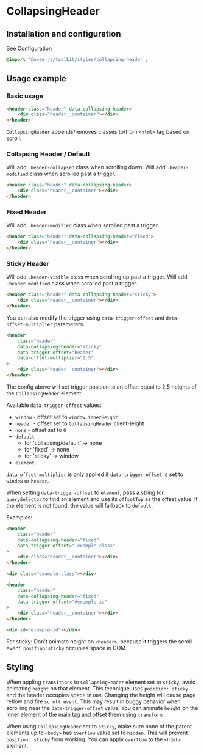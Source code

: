 # CollapsingHeader

## Installation and configuration

See [Configuration](/docs/components_installation.md#components-installation-and-configuration)

```scss
@import '@ovee.js/toolkit/styles/collapsing-header';
```

## Usage example

### Basic usage

```html
<header class="header" data-collapsing-header>
    <div class="header__container"></div>
</header>
```

`CollapsingHeader` appends/removes classes to/from `<html>` tag based on scroll.

### Collapsing Header / Default

Will add `.header-collapsed` class when scrolling down.
Will add `.header-modified` class when scrolled past a trigger.

```html
<header class="header" data-collapsing-header>
    <div class="header__container"></div>
</header>
```

### Fixed Header

Will add `.header-modified` class when scrolled past a trigger.

```html
<header class="header" data-collapsing-header="fixed">
    <div class="header__container"></div>
</header>
```

### Sticky Header

Will add `.header-visible` class when scrolling up past a trigger.
Will add `.header-modified` class when scrolled past a trigger.

```html
<header class="header" data-collapsing-header="sticky">
    <div class="header__container"></div>
</header>
```

You can also modify the trigger using `data-trigger-offset` and `data-offset-multiplier` parameters.

```html
<header
	class="header"
	data-collapsing-header="sticky"
	data-trigger-offset="header"
	data-offset-multiplier="2.5"
>
    <div class="header__container"></div>
</header>
```

The config above will set trigger position to an offset equal to 2.5 heights of the `CollapsingHeader` element.

Available `data-trigger-offset` values:
- `window` - offset set to `window.innerHeight`
- `header` - offset set to `CollapsingHeader` clientHeight
- `none` - offset set to `0`
- `default`
	- for 'collapsing/default' -> none
	- for 'fixed' -> none
	- for 'sticky' -> window
- `element`

`data-offset-multiplier` is only applied if `data-trigger-offset` is set to `window` or `header`.

When setting `data-trigger-offset` to `element`, pass a string for `querySelector` to find an element and use its `offsetTop` as the offset value. If the element is not found, the value will fallback to `default`.

Examples:

```html
<header
	class="header"
	data-collapsing-header="fixed"
	data-trigger-offset=".example-class"
>
    <div class="header__container"></div>
</header>

<div class="example-class"></div>
```

```html
<header
	class="header"
	data-collapsing-header="fixed"
	data-trigger-offset="#example-id"
>
    <div class="header__container"></div>
</header>

<div id="example-id"></div>
```

For sticky:
	Don't animate height on `<header>`, because it triggers the scroll event. `position:sticky` occupies space in DOM.

## Styling

When appling `transitions` to `CollapsingHeader` element set to `sticky`, avoid animating `height` on that element. This technique uses `position: sticky` and the header occupies space in `DOM`. Changing the height will cause page reflow and fire `scroll event`. This may result in buggy behavior when scrolling near the `data-trigger-offset` value. You can animate `height` on the inner element of the main tag and offset them using `transform`.

When using `CollapsingHeader` set to `sticky`, make sure none of the parent elements up to `<body>` has `overflow` value set to `hidden`. This will prevent `position: sticky` from working. You can apply `overflow` to the `<html>` element.
